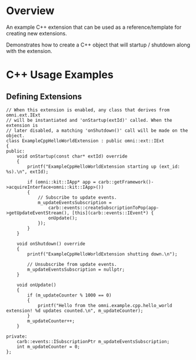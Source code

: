 # Overview

An example C++ extension that can be used as a reference/template for creating new extensions.

Demonstrates how to create a C++ object that will startup / shutdown along with the extension.


# C++ Usage Examples


## Defining Extensions


```
// When this extension is enabled, any class that derives from omni.ext.IExt
// will be instantiated and 'onStartup(extId)' called. When the extension is
// later disabled, a matching 'onShutdown()' call will be made on the object.
class ExampleCppHelloWorldExtension : public omni::ext::IExt
{
public:
    void onStartup(const char* extId) override
    {
        printf("ExampleCppHelloWorldExtension starting up (ext_id: %s).\n", extId);

        if (omni::kit::IApp* app = carb::getFramework()->acquireInterface<omni::kit::IApp>())
        {
            // Subscribe to update events.
            m_updateEventsSubscription =
                carb::events::createSubscriptionToPop(app->getUpdateEventStream(), [this](carb::events::IEvent*) {
                onUpdate();
            });
        }
    }

    void onShutdown() override
    {
        printf("ExampleCppHelloWorldExtension shutting down.\n");

        // Unsubscribe from update events.
        m_updateEventsSubscription = nullptr;
    }

    void onUpdate()
    {
        if (m_updateCounter % 1000 == 0)
        {
            printf("Hello from the omni.example.cpp.hello_world extension! %d updates counted.\n", m_updateCounter);
        }
        m_updateCounter++;
    }

private:
    carb::events::ISubscriptionPtr m_updateEventsSubscription;
    int m_updateCounter = 0;
};
```

